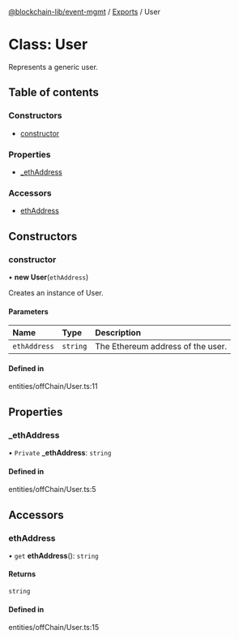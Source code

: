 [@blockchain-lib/event-mgmt](../README.md) / [Exports](../modules.md) / User

# Class: User

Represents a generic user.

## Table of contents

### Constructors

- [constructor](User.md#constructor)

### Properties

- [\_ethAddress](User.md#_ethaddress)

### Accessors

- [ethAddress](User.md#ethaddress)

## Constructors

### constructor

• **new User**(`ethAddress`)

Creates an instance of User.

#### Parameters

| Name | Type | Description |
| :------ | :------ | :------ |
| `ethAddress` | `string` | The Ethereum address of the user. |

#### Defined in

entities/offChain/User.ts:11

## Properties

### \_ethAddress

• `Private` **\_ethAddress**: `string`

#### Defined in

entities/offChain/User.ts:5

## Accessors

### ethAddress

• `get` **ethAddress**(): `string`

#### Returns

`string`

#### Defined in

entities/offChain/User.ts:15

